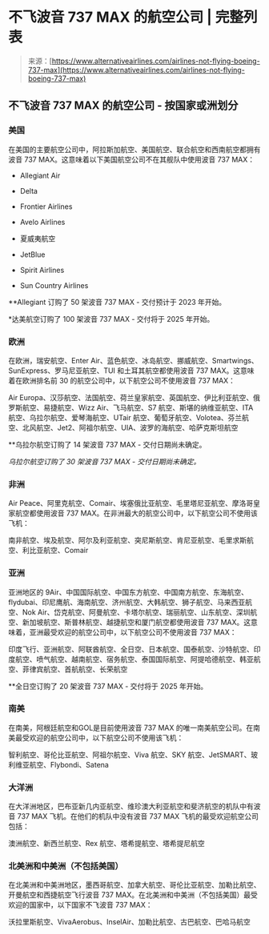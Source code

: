 <!--yml

类别：未分类

日期：2024-05-27 14:35:59

-->

# 不飞波音 737 MAX 的航空公司 | 完整列表

> 来源：[https://www.alternativeairlines.com/airlines-not-flying-boeing-737-max](https://www.alternativeairlines.com/airlines-not-flying-boeing-737-max)

## 不飞波音 737 MAX 的航空公司 - 按国家或洲划分

### **美国**

在美国的主要航空公司中，阿拉斯加航空、美国航空、联合航空和西南航空都拥有波音 737 MAX。这意味着以下美国航空公司不在其舰队中使用波音 737 MAX：

+   Allegiant Air

+   Delta

+   Frontier Airlines

+   Avelo Airlines

+   夏威夷航空

+   JetBlue

+   Spirit Airlines

+   Sun Country Airlines

**Allegiant 订购了 50 架波音 737 MAX - 交付预计于 2023 年开始。

*达美航空订购了 100 架波音 737 MAX - 交付将于 2025 年开始。

### **欧洲**

在欧洲，瑞安航空、Enter Air、蓝色航空、冰岛航空、挪威航空、Smartwings、SunExpress、罗马尼亚航空、TUI 和土耳其航空都使用波音 737 MAX。这意味着在欧洲排名前 30 的航空公司中，以下航空公司不使用波音 737 MAX：

Air Europa、汉莎航空、法国航空、荷兰皇家航空、英国航空、伊比利亚航空、俄罗斯航空、易捷航空、Wizz Air、飞马航空、S7 航空、斯堪的纳维亚航空、ITA 航空、乌拉尔航空、爱琴海航空、UTair 航空、葡萄牙航空、Volotea、芬兰航空、北风航空、Jet2、阿祖尔航空、UIA、波罗的海航空、哈萨克斯坦航空

**乌拉尔航空订购了 14 架波音 737 MAX - 交付日期尚未确定。

*乌拉尔航空订购了 30 架波音 737 MAX - 交付日期尚未确定。*

### **非洲**

Air Peace、阿里克航空、Comair、埃塞俄比亚航空、毛里塔尼亚航空、摩洛哥皇家航空都使用波音 737 MAX。在非洲最大的航空公司中，以下航空公司不使用该飞机：

南非航空、埃及航空、阿尔及利亚航空、突尼斯航空、肯尼亚航空、毛里求斯航空、利比亚航空、Comair

### **亚洲**

亚洲地区的 9Air、中国国际航空、中国东方航空、中国南方航空、东海航空、flydubai、印尼鹰航、海南航空、济州航空、大韩航空、狮子航空、马来西亚航空、Nok Air、岱克航空、阿曼航空、卡塔尔航空、瑞丽航空、山东航空、深圳航空、新加坡航空、斯普林航空、越捷航空和厦门航空都使用波音 737 MAX。这意味着，亚洲最受欢迎的航空公司中，以下航空公司不使用波音 737 MAX：

印度飞行、亚洲航空、阿联酋航空、全日空、日本航空、国泰航空、沙特航空、印度航空、喷气航空、越南航空、宿务航空、泰国国际航空、阿提哈德航空、韩亚航空、菲律宾航空、首航航空、长荣航空

**全日空订购了 20 架波音 737 MAX - 交付将于 2025 年开始。

### **南美**

在南美，阿根廷航空和GOL是目前使用波音 737 MAX 的唯一南美航空公司。在南美最受欢迎的航空公司中，以下航空公司不使用该飞机：

智利航空、哥伦比亚航空、阿祖尔航空、Viva 航空、SKY 航空、JetSMART、玻利维亚航空、Flybondi、Satena

### **大洋洲**

在大洋洲地区，巴布亚新几内亚航空、维珍澳大利亚航空和斐济航空的机队中有波音 737 MAX 飞机。在他们的机队中没有波音 737 MAX 飞机的最受欢迎航空公司包括：

澳洲航空、新西兰航空、Rex 航空、塔希提航空、塔希提尼航空

### **北美洲和中美洲（不包括美国）**

在北美洲和中美洲地区，墨西哥航空、加拿大航空、哥伦比亚航空、加勒比航空、开曼航空和西捷航空飞行波音 737 MAX。在北美洲和中美洲（不包括美国）最受欢迎的国家中，以下国家不飞波音 737 MAX：

沃拉里斯航空、VivaAerobus、InselAir、加勒比航空、古巴航空、巴哈马航空
